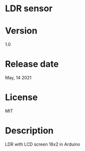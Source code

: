  
# LDR sensor

# Version

1.0

# Release date

May, 14 2021

# License

MIT

# Description

LDR with LCD screen 16x2 in Arduino

